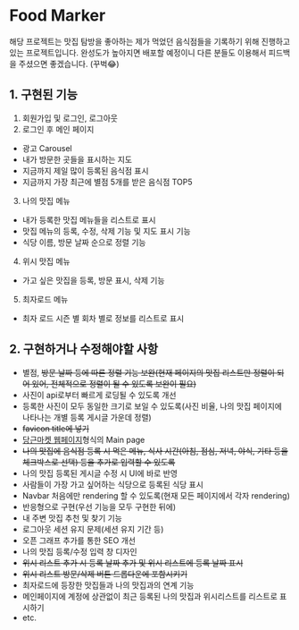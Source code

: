 # Food Marker

해당 프로젝트는 맛집 탐방을 좋아하는 제가 먹었던 음식점들을 기록하기 위해 진행하고 있는 프로젝트입니다. 완성도가 높아지면 배포할 예정이니 다른 분들도 이용해서 피드백을 주셨으면 좋겠습니다. (꾸벅😂)

## 1. 구현된 기능

1. 회원가입 및 로그인, 로그아웃
2. 로그인 후 메인 페이지
- 광고 Carousel
- 내가 방문한 곳들을 표시하는 지도
- 지금까지 제일 많이 등록된 음식점 표시
- 지금까지 가장 최근에 별점 5개를 받은 음식점 TOP5
3. 나의 맛집 메뉴
- 내가 등록한 맛집 메뉴들을 리스트로 표시
- 맛집 메뉴의 등록, 수정, 삭제 기능 및 지도 표시 기능
- 식당 이름, 방문 날짜 순으로 정렬 기능
4. 위시 맛집 메뉴
- 가고 싶은 맛집을 등록, 방문 표시, 삭제 기능
5. 최자로드 메뉴
- 최자 로드 시즌 별 회차 별로 정보를 리스트로 표시

## 2. 구현하거나 수정해야할 사항

- 별점, ~~방문 날짜 등에 따른 정렬 기능 보완(현재 페이지의 맛집 리스트만 정렬이 되어 있어, 전체적으로 정렬이 될 수 있도록 보완이 필요)~~
- 사진이 api로부터 빠르게 로딩될 수 있도록 개선
- 등록한 사진이 모두 동일한 크기로 보일 수 있도록(사진 비율, 나의 맛집 페이지에 나타나는 개별 등록 게시글 가운데 정렬)
- ~~favicon title에 넣기~~
- [당근마켓 웹페이지](https://www.daangn.com/)형식의 Main page
- ~~나의 맛집에 음식점 등록 시 먹은 메뉴, 식사 시간(아침, 점심, 저녁, 야식, 기타 등을 체크박스로 선택) 등을 추가로 입력할 수 있도록~~
- 나의 맛집 등록된 게시글 수정 시 UI에 바로 반영
- 사람들이 가장 가고 싶어하는 식당으로 등록된 식당 표시
- Navbar 처음에만 rendering 할 수 있도록(현재 모든 페이지에서 각자 rendering)
- 반응형으로 구현(우선 기능을 모두 구현한 뒤에)
- 내 주변 맛집 추천 및 찾기 기능
- 로그아웃 세션 유지 문제(세션 유지 기간 등)
- 오픈 그래프 추가를 통한 SEO 개선
- 나의 맛집 등록/수정 입력 창 디자인
- ~~위시 리스트 추가 시 등록 날짜 추가 및 위시 리스트에 등록 날짜 표시~~
- ~~위시 리스트 방문/삭제 버튼 드롭다운에 포함시키기~~
- 최자로드에 등장한 맛집들과 나의 맛집과의 연계 기능
- 메인페이지에 계정에 상관없이 최근 등록된 나의 맛집과 위시리스트를 리스트로 표시하기
- etc.

